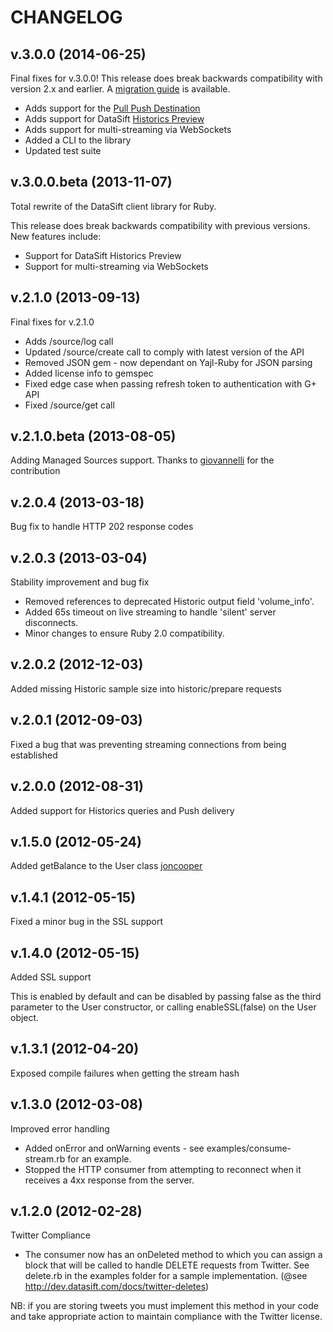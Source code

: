 CHANGELOG
================================

v.3.0.0 (2014-06-25)
--------------------

Final fixes for v.3.0.0!
This release does break backwards compatibility with version 2.x and earlier. A [migration guide](https://github.com/datasift/datasift-ruby/blob/3.0.0/MIGRATING_TO_V.3.0.0.md) is available.
* Adds support for the [Pull Push Destination](http://dev.datasift.com/docs/push/connectors/pull)
* Adds support for DataSift [Historics Preview](http://dev.datasift.com/docs/historics/preview)
* Adds support for multi-streaming via WebSockets
* Added a CLI to the library
* Updated test suite

v.3.0.0.beta (2013-11-07)
-------------------------

Total rewrite of the DataSift client library for Ruby.

This release does break backwards compatibility with previous versions. New features include:
* Support for DataSift Historics Preview
* Support for multi-streaming via WebSockets

v.2.1.0 (2013-09-13)
--------------------

Final fixes for v.2.1.0

* Adds /source/log call
* Updated /source/create call to comply with latest version of the API
* Removed JSON gem - now dependant on Yajl-Ruby for JSON parsing
* Added license info to gemspec
* Fixed edge case when passing refresh token to authentication with G+ API
* Fixed /source/get call

v.2.1.0.beta (2013-08-05)
-------------------------

Adding Managed Sources support.
Thanks to [giovannelli](https://github.com/giovannelli) for the contribution

v.2.0.4 (2013-03-18)
--------------------

Bug fix to handle HTTP 202 response codes

v.2.0.3 (2013-03-04)
--------------------

Stability improvement and bug fix

* Removed references to deprecated Historic output field 'volume_info'.
* Added 65s timeout on live streaming to handle 'silent' server disconnects.
* Minor changes to ensure Ruby 2.0 compatibility.

v.2.0.2 (2012-12-03)
--------------------

Added missing Historic sample size into historic/prepare requests

v.2.0.1 (2012-09-03)
--------------------

Fixed a bug that was preventing streaming connections from being established

v.2.0.0 (2012-08-31)
--------------------

Added support for Historics queries and Push delivery

v.1.5.0 (2012-05-24)
--------------------

Added getBalance to the User class [joncooper](https://github.com/joncooper)

v.1.4.1 (2012-05-15)
--------------------

Fixed a minor bug in the SSL support

v.1.4.0 (2012-05-15)
--------------------

Added SSL support

This is enabled by default and can be disabled by passing false as the third
parameter to the User constructor, or calling enableSSL(false) on the User
object.

v.1.3.1 (2012-04-20)
--------------------

Exposed compile failures when getting the stream hash

v.1.3.0 (2012-03-08)
--------------------

Improved error handling

* Added onError and onWarning events - see examples/consume-stream.rb for an example.
* Stopped the HTTP consumer from attempting to reconnect when it receives a 4xx response from the server.

v.1.2.0 (2012-02-28)
--------------------

Twitter Compliance

* The consumer now has an onDeleted method to which you can assign a block that will be called to handle DELETE requests from Twitter. See delete.rb in the examples folder for a sample implementation. (@see http://dev.datasift.com/docs/twitter-deletes)

NB: if you are storing tweets you must implement this method in your code
and take appropriate action to maintain compliance with the Twitter license.
